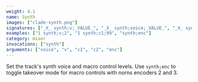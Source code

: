 ```yaml
---
weight: 4.1
name: Synth
images: ["clade-synth.png"]
signatures: ["_X_ synth;v;_VALUE_", "_X_ synth;voice;_VALUE_", "_X_ synth;c1;_VALUE_", "_X_ synth;c2;_VALUE_", "synth;enc"]
examples: ["1 synth;v;2", "1 synth;c1;99", "synth;enc"]
category: mixer
invocations: ["synth"]
arguments: ["voice", "v", "c1", "c2", "enc"]
---
```

Set the track's synth voice and macro control levels. Use `synth;enc` to toggle takeover mode for macro controls with norns encoders 2 and 3.
